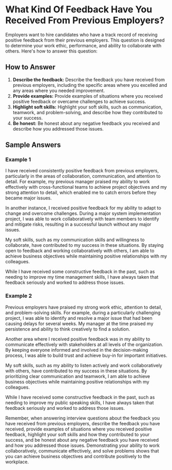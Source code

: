 What Kind Of Feedback Have You Received From Previous Employers?
=====================================================================================

Employers want to hire candidates who have a track record of receiving positive feedback from their previous employers. This question is designed to determine your work ethic, performance, and ability to collaborate with others. Here's how to answer this question:

How to Answer
-------------

1. **Describe the feedback:** Describe the feedback you have received from previous employers, including the specific areas where you excelled and any areas where you needed improvement.
2. **Provide examples:** Provide examples of situations where you received positive feedback or overcame challenges to achieve success.
3. **Highlight soft skills:** Highlight your soft skills, such as communication, teamwork, and problem-solving, and describe how they contributed to your success.
4. **Be honest:** Be honest about any negative feedback you received and describe how you addressed those issues.

Sample Answers
--------------

### Example 1

I have received consistently positive feedback from previous employers, particularly in the areas of collaboration, communication, and attention to detail. For example, my previous manager praised my ability to work effectively with cross-functional teams to achieve project objectives and my strong attention to detail, which enabled me to catch errors before they became major issues.

In another instance, I received positive feedback for my ability to adapt to change and overcome challenges. During a major system implementation project, I was able to work collaboratively with team members to identify and mitigate risks, resulting in a successful launch without any major issues.

My soft skills, such as my communication skills and willingness to collaborate, have contributed to my success in these situations. By staying open to feedback and working collaboratively with others, I am able to achieve business objectives while maintaining positive relationships with my colleagues.

While I have received some constructive feedback in the past, such as needing to improve my time management skills, I have always taken that feedback seriously and worked to address those issues.

### Example 2

Previous employers have praised my strong work ethic, attention to detail, and problem-solving skills. For example, during a particularly challenging project, I was able to identify and resolve a major issue that had been causing delays for several weeks. My manager at the time praised my persistence and ability to think creatively to find a solution.

Another area where I received positive feedback was in my ability to communicate effectively with stakeholders at all levels of the organization. By keeping everyone informed and involved in the decision-making process, I was able to build trust and achieve buy-in for important initiatives.

My soft skills, such as my ability to listen actively and work collaboratively with others, have contributed to my success in these situations. By prioritizing clear communication and teamwork, I am able to achieve business objectives while maintaining positive relationships with my colleagues.

While I have received some constructive feedback in the past, such as needing to improve my public speaking skills, I have always taken that feedback seriously and worked to address those issues.

Remember, when answering interview questions about the feedback you have received from previous employers, describe the feedback you have received, provide examples of situations where you received positive feedback, highlight your soft skills and how they contributed to your success, and be honest about any negative feedback you have received and how you addressed those issues. Demonstrating your ability to work collaboratively, communicate effectively, and solve problems shows that you can achieve business objectives and contribute positively to the workplace.
